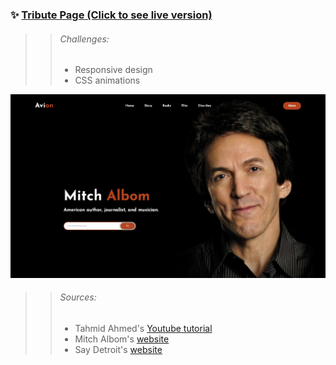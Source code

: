 ### ✨ [Tribute Page (Click to see live version)](https://tribute-page-zeta.vercel.app)

>> ###### Challenges:
>> - Responsive design
>> - CSS animations

![Screenshot](images/screenshot.png)

>> ###### Sources:
>> - Tahmid Ahmed's [Youtube tutorial](https://www.youtube.com/watch?v=lgeoAUvoRJU)
>> - Mitch Albom's [website](https://www.mitchalbom.com)
>> - Say Detroit's [website](https://saydetroit.org)
